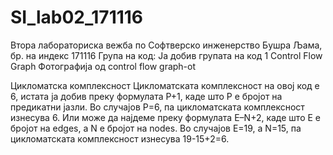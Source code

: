 # SI_lab02_171116

Втора лабораториска вежба по Софтверско инженерство
Бушра Љама, бр. на индекс 171116
Група на код:
Ја добив групата на код 1
Control Flow Graph
Фотографија од control flow graph-ot


Цикломатска комплексност
Цикломатската комплексност на овој код е 6, истата ја добив преку формулата P+1, каде што P е бројот на предикатни јазли. Во случајoв P=6, па цикломатската комплексност изнесува 6. Или може да најдеме преку формулата E–N+2, каде што Е е бројот на edges, а N е бројот на nodes. Во случајoв Е=19, а N=15, па цикломатската комплексност изнесува 19-15+2=6.
